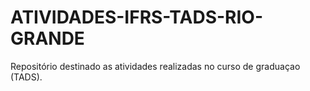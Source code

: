 # ATIVIDADES-IFRS-TADS-RIO-GRANDE
Repositório destinado as atividades realizadas no curso de graduaçao (TADS).
